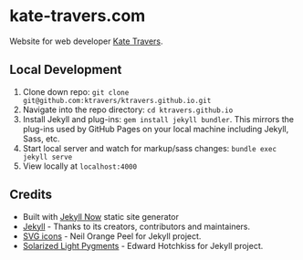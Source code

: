 # kate-travers.com

Website for web developer [Kate Travers](http://kate-travers.com).

## Local Development

1. Clone down repo: `git clone git@github.com:ktravers/ktravers.github.io.git`
2. Navigate into the repo directory: `cd ktravers.github.io`
3. Install Jekyll and plug-ins: `gem install jekyll bundler`. This mirrors the plug-ins used by GitHub Pages on your local machine including Jekyll, Sass, etc.
4. Start local server and watch for markup/sass changes: `bundle exec jekyll serve`
5. View locally at `localhost:4000`

## Credits

- Built with [Jekyll Now](https://github.com/barryclark/jekyll-now) static site generator
- [Jekyll](https://github.com/jekyll/jekyll) - Thanks to its creators, contributors and maintainers.
- [SVG icons](https://github.com/neilorangepeel/Free-Social-Icons) - Neil Orange Peel for Jekyll project.
- [Solarized Light Pygments](https://gist.github.com/edwardhotchkiss/2005058) - Edward Hotchkiss for Jekyll project.
